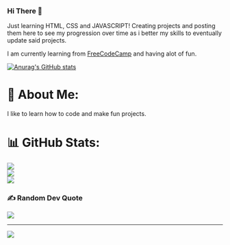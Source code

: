 ### Hi There 👋

Just learning HTML, CSS and JAVASCRIPT! Creating projects and posting them here to see my progression over time as i better my skills to eventually update said projects.

I am currently learning from [FreeCodeCamp](https://www.freecodecamp.org/) and having alot of fun.

[![Anurag's GitHub stats](https://github-readme-stats.vercel.app/api?username=Jasey22)](https://github.com/jJasey22/github-readme-stats)

# 💫 About Me: 
I like to learn how to code and make fun projects.<br>

# 📊 GitHub Stats:
![](https://github-readme-stats.vercel.app/api?username=Jasey22&theme=radical&hide_border=false&include_all_commits=false&count_private=false)<br/>
![](https://github-readme-streak-stats.herokuapp.com/?user=Jasey22&theme=radical&hide_border=false)<br/>
![](https://github-readme-stats.vercel.app/api/top-langs/?username=Jasey22&theme=radical&hide_border=false&include_all_commits=false&count_private=false&layout=compact)

### ✍️ Random Dev Quote
![](https://quotes-github-readme.vercel.app/api?type=horizontal&theme=radical)

---
[![](https://visitcount.itsvg.in/api?id=Jasey22&icon=5&color=0)](https://visitcount.itsvg.in)

